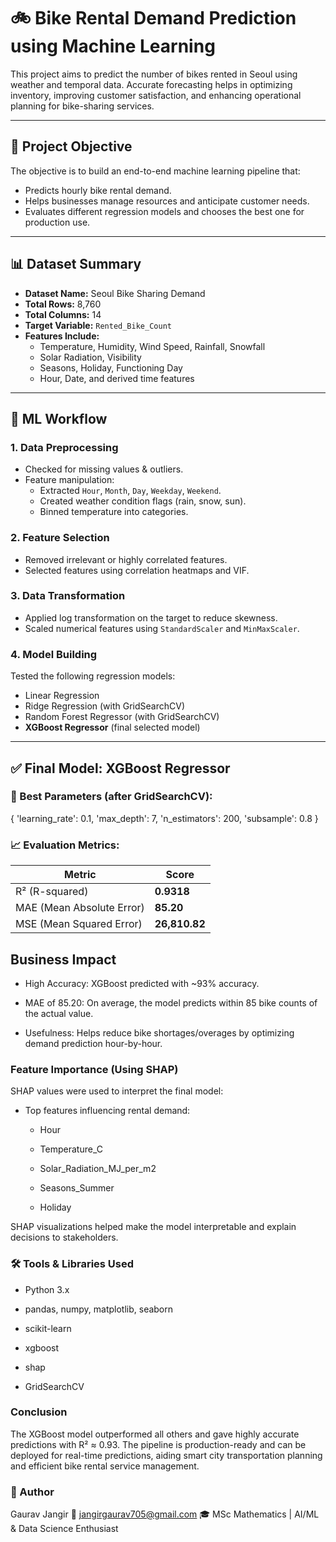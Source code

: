 # 🚲 Bike Rental Demand Prediction using Machine Learning

This project aims to predict the number of bikes rented in Seoul using weather and temporal data. Accurate forecasting helps in optimizing inventory, improving customer satisfaction, and enhancing operational planning for bike-sharing services.

---

## 📌 Project Objective

The objective is to build an end-to-end machine learning pipeline that:
- Predicts hourly bike rental demand.
- Helps businesses manage resources and anticipate customer needs.
- Evaluates different regression models and chooses the best one for production use.

---

## 📊 Dataset Summary

- **Dataset Name:** Seoul Bike Sharing Demand
- **Total Rows:** 8,760
- **Total Columns:** 14
- **Target Variable:** `Rented_Bike_Count`
- **Features Include:**
  - Temperature, Humidity, Wind Speed, Rainfall, Snowfall
  - Solar Radiation, Visibility
  - Seasons, Holiday, Functioning Day
  - Hour, Date, and derived time features

---

## 🧪 ML Workflow

### 1. Data Preprocessing
- Checked for missing values & outliers.
- Feature manipulation:
  - Extracted `Hour`, `Month`, `Day`, `Weekday`, `Weekend`.
  - Created weather condition flags (rain, snow, sun).
  - Binned temperature into categories.

### 2. Feature Selection
- Removed irrelevant or highly correlated features.
- Selected features using correlation heatmaps and VIF.

### 3. Data Transformation
- Applied log transformation on the target to reduce skewness.
- Scaled numerical features using `StandardScaler` and `MinMaxScaler`.

### 4. Model Building
Tested the following regression models:
- Linear Regression
- Ridge Regression (with GridSearchCV)
- Random Forest Regressor (with GridSearchCV)
- **XGBoost Regressor** (final selected model)

---

## ✅ Final Model: XGBoost Regressor

### 🔧 Best Parameters (after GridSearchCV):
{
  'learning_rate': 0.1,
  'max_depth': 7,
  'n_estimators': 200,
  'subsample': 0.8
}

### **📈 Evaluation Metrics:**

| Metric                    | Score         |
| ------------------------- | ------------- |
| R² (R-squared)            | **0.9318**    |
| MAE (Mean Absolute Error) | **85.20**     |
| MSE (Mean Squared Error)  | **26,810.82** |


## **Business Impact**
- High Accuracy: XGBoost predicted with ~93% accuracy.

- MAE of 85.20: On average, the model predicts within 85 bike counts of the actual value.

- Usefulness: Helps reduce bike shortages/overages by optimizing demand prediction hour-by-hour.

### **Feature Importance (Using SHAP)**
SHAP values were used to interpret the final model:

- Top features influencing rental demand:

  - Hour

  - Temperature_C

  - Solar_Radiation_MJ_per_m2

  - Seasons_Summer

  - Holiday

SHAP visualizations helped make the model interpretable and explain decisions to stakeholders.

### **🛠 Tools & Libraries Used**
- Python 3.x

- pandas, numpy, matplotlib, seaborn

- scikit-learn

- xgboost

- shap

- GridSearchCV

### **Conclusion**
The XGBoost model outperformed all others and gave highly accurate predictions with R² ≈ 0.93. The pipeline is production-ready and can be deployed for real-time predictions, aiding smart city transportation planning and efficient bike rental service management.

### **👤 Author**
Gaurav Jangir
📧 jangirgaurav705@gmail.com
🎓 MSc Mathematics | AI/ML & Data Science Enthusiast




